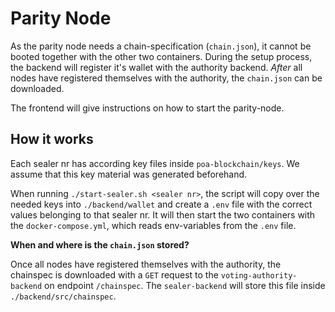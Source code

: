# Parity Node

As the parity node needs a chain-specification (`chain.json`), it cannot be booted together with the other two containers. During the setup process, the backend will register it's wallet with the authority backend. _After_ all nodes have registered themselves with the authority, the `chain.json` can be downloaded.

The frontend will give instructions on how to start the parity-node.

## How it works

Each sealer nr has according key files inside `poa-blockchain/keys`. We assume that this key material was generated beforehand.

When running `./start-sealer.sh <sealer nr>`, the script will copy over the needed keys into `./backend/wallet` and create a `.env` file with the correct values belonging to that sealer nr. It will then start the two containers with the `docker-compose.yml`, which reads env-variables from the `.env` file.

**When and where is the `chain.json` stored?**

Once all nodes have registered themselves with the authority, the chainspec is downloaded with a `GET` request to the `voting-authority-backend` on endpoint `/chainspec`. The `sealer-backend` will store this file inside `./backend/src/chainspec`.
